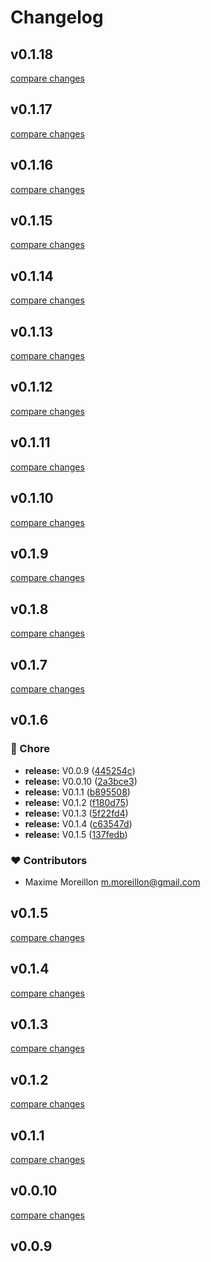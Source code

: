 # Changelog


## v0.1.18

[compare changes](https://github.com/maximemoreillon/nuxt-oidc/compare/v0.1.17...v0.1.18)

## v0.1.17

[compare changes](https://github.com/maximemoreillon/nuxt-oidc/compare/v0.1.16...v0.1.17)

## v0.1.16

[compare changes](https://github.com/maximemoreillon/nuxt-oidc/compare/v0.1.15...v0.1.16)

## v0.1.15

[compare changes](https://github.com/maximemoreillon/nuxt-oidc/compare/v0.1.14...v0.1.15)

## v0.1.14

[compare changes](https://github.com/maximemoreillon/nuxt-oidc/compare/v0.1.13...v0.1.14)

## v0.1.13

[compare changes](https://github.com/maximemoreillon/nuxt-oidc/compare/v0.1.12...v0.1.13)

## v0.1.12

[compare changes](https://github.com/maximemoreillon/nuxt-oidc/compare/v0.1.11...v0.1.12)

## v0.1.11

[compare changes](https://github.com/maximemoreillon/nuxt-oidc/compare/v0.1.10...v0.1.11)

## v0.1.10

[compare changes](https://github.com/maximemoreillon/nuxt-oidc/compare/v0.1.9...v0.1.10)

## v0.1.9

[compare changes](https://github.com/maximemoreillon/nuxt-oidc/compare/v0.1.8...v0.1.9)

## v0.1.8

[compare changes](https://github.com/maximemoreillon/nuxt-oidc/compare/v0.1.7...v0.1.8)

## v0.1.7

[compare changes](https://github.com/maximemoreillon/nuxt-oidc/compare/v0.1.6...v0.1.7)

## v0.1.6


### 🏡 Chore

- **release:** V0.0.9 ([445254c](https://github.com/maximemoreillon/nuxt-oidc/commit/445254c))
- **release:** V0.0.10 ([2a3bce3](https://github.com/maximemoreillon/nuxt-oidc/commit/2a3bce3))
- **release:** V0.1.1 ([b895508](https://github.com/maximemoreillon/nuxt-oidc/commit/b895508))
- **release:** V0.1.2 ([f180d75](https://github.com/maximemoreillon/nuxt-oidc/commit/f180d75))
- **release:** V0.1.3 ([5f22fd4](https://github.com/maximemoreillon/nuxt-oidc/commit/5f22fd4))
- **release:** V0.1.4 ([c63547d](https://github.com/maximemoreillon/nuxt-oidc/commit/c63547d))
- **release:** V0.1.5 ([137fedb](https://github.com/maximemoreillon/nuxt-oidc/commit/137fedb))

### ❤️ Contributors

- Maxime Moreillon <m.moreillon@gmail.com>

## v0.1.5

[compare changes](https://github.com/maximemoreillon/nuxt-oidc/compare/v0.1.4...v0.1.5)

## v0.1.4

[compare changes](https://github.com/maximemoreillon/nuxt-oidc/compare/v0.1.3...v0.1.4)

## v0.1.3

[compare changes](https://github.com/maximemoreillon/nuxt-oidc/compare/v0.1.2...v0.1.3)

## v0.1.2

[compare changes](https://github.com/maximemoreillon/nuxt-oidc/compare/v0.1.1...v0.1.2)

## v0.1.1

[compare changes](https://github.com/maximemoreillon/nuxt-oidc/compare/v0.0.10...v0.1.1)

## v0.0.10

[compare changes](https://github.com/maximemoreillon/nuxt-oidc/compare/v0.0.9...v0.0.10)

## v0.0.9

